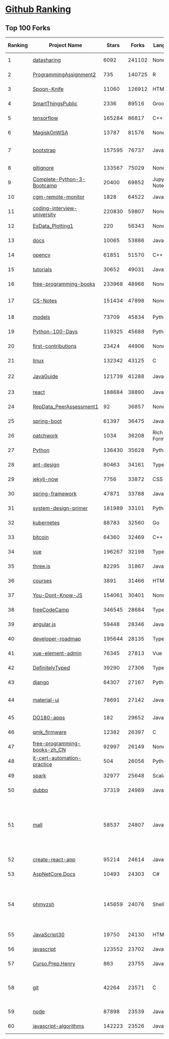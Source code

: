 [Github Ranking](../README.md)
==========

## Top 100 Forks

| Ranking | Project Name | Stars | Forks | Language | Open Issues | Description | Last Commit |
| ------- | ------------ | ----- | ----- | -------- | ----------- | ----------- | ----------- |
| 1 | [datasharing](https://github.com/jtleek/datasharing) | 6092 | 241102 | None | 287 | The Leek group guide to data sharing  | 2022-05-18T04:05:05Z |
| 2 | [ProgrammingAssignment2](https://github.com/rdpeng/ProgrammingAssignment2) | 735 | 140725 | R | 180 | Repository for Programming Assignment 2 for R Programming on Coursera | 2022-05-20T11:37:34Z |
| 3 | [Spoon-Knife](https://github.com/octocat/Spoon-Knife) | 11060 | 126912 | HTML | 1434 | This repo is for demonstration purposes only. | 2022-05-29T02:28:51Z |
| 4 | [SmartThingsPublic](https://github.com/SmartThingsCommunity/SmartThingsPublic) | 2336 | 89516 | Groovy | 58 | SmartThings open-source DeviceTypeHandlers and SmartApps code | 2022-05-28T13:00:53Z |
| 5 | [tensorflow](https://github.com/tensorflow/tensorflow) | 165284 | 86817 | C++ | 2176 | An Open Source Machine Learning Framework for Everyone | 2022-05-28T19:21:17Z |
| 6 | [MagiskOnWSA](https://github.com/LSPosed/MagiskOnWSA) | 13787 | 81576 | None | 1 | Integrate Magisk root and Google Apps (OpenGApps) into WSA (Windows Subsystem for Android) | 2022-05-25T15:07:15Z |
| 7 | [bootstrap](https://github.com/twbs/bootstrap) | 157595 | 76737 | JavaScript | 229 | The most popular HTML, CSS, and JavaScript framework for developing responsive, mobile first projects on the web. | 2022-05-28T09:14:18Z |
| 8 | [gitignore](https://github.com/github/gitignore) | 133567 | 75029 | None | 0 | A collection of useful .gitignore templates | 2022-05-28T19:47:36Z |
| 9 | [Complete-Python-3-Bootcamp](https://github.com/Pierian-Data/Complete-Python-3-Bootcamp) | 20400 | 69852 | Jupyter Notebook | 71 | Course Files for Complete Python 3 Bootcamp Course on Udemy | 2022-05-17T15:43:46Z |
| 10 | [cgm-remote-monitor](https://github.com/nightscout/cgm-remote-monitor) | 1828 | 64522 | JavaScript | 123 | nightscout web monitor | 2022-05-28T20:10:48Z |
| 11 | [coding-interview-university](https://github.com/jwasham/coding-interview-university) | 220830 | 59807 | None | 38 | A complete computer science study plan to become a software engineer. | 2022-05-24T18:11:07Z |
| 12 | [ExData_Plotting1](https://github.com/rdpeng/ExData_Plotting1) | 220 | 56343 | None | 75 | Plotting Assignment 1 for Exploratory Data Analysis | 2022-04-14T20:16:55Z |
| 13 | [docs](https://github.com/github/docs) | 10065 | 53886 | JavaScript | 117 | The open-source repo for docs.github.com | 2022-05-28T19:51:05Z |
| 14 | [opencv](https://github.com/opencv/opencv) | 61851 | 51570 | C++ | 2043 | Open Source Computer Vision Library | 2022-05-28T11:44:21Z |
| 15 | [tutorials](https://github.com/eugenp/tutorials) | 30652 | 49031 | Java | 40 | Just Announced - "Learn Spring Security OAuth":  | 2022-05-28T13:48:51Z |
| 16 | [free-programming-books](https://github.com/EbookFoundation/free-programming-books) | 233968 | 48966 | None | 31 | :books: Freely available programming books | 2022-05-28T18:41:47Z |
| 17 | [CS-Notes](https://github.com/CyC2018/CS-Notes) | 151434 | 47898 | None | 107 | :books: 技术面试必备基础知识、Leetcode、计算机操作系统、计算机网络、系统设计 | 2022-05-12T05:35:10Z |
| 18 | [models](https://github.com/tensorflow/models) | 73709 | 45834 | Python | 1164 | Models and examples built with TensorFlow | 2022-05-27T23:43:16Z |
| 19 | [Python-100-Days](https://github.com/jackfrued/Python-100-Days) | 119325 | 45688 | Python | 466 | Python - 100天从新手到大师 | 2022-04-24T01:41:14Z |
| 20 | [first-contributions](https://github.com/firstcontributions/first-contributions) | 23424 | 44906 | None | 38 | 🚀✨ Help beginners to contribute to open source projects | 2022-05-29T02:58:44Z |
| 21 | [linux](https://github.com/torvalds/linux) | 132342 | 43125 | C | 0 | Linux kernel source tree | 2022-05-28T21:38:21Z |
| 22 | [JavaGuide](https://github.com/Snailclimb/JavaGuide) | 121739 | 41288 | Java | 66 | 「Java学习+面试指南」一份涵盖大部分 Java 程序员所需要掌握的核心知识。准备 Java 面试，首选 JavaGuide！ | 2022-05-28T06:16:52Z |
| 23 | [react](https://github.com/facebook/react) | 188684 | 38890 | JavaScript | 681 | A declarative, efficient, and flexible JavaScript library for building user interfaces. | 2022-05-28T19:36:49Z |
| 24 | [RepData_PeerAssessment1](https://github.com/rdpeng/RepData_PeerAssessment1) | 92 | 36857 | None | 6 | Peer Assessment 1 for Reproducible Research | 2022-04-16T07:45:46Z |
| 25 | [spring-boot](https://github.com/spring-projects/spring-boot) | 61397 | 36475 | Java | 528 | Spring Boot | 2022-05-27T14:59:12Z |
| 26 | [patchwork](https://github.com/jlord/patchwork) | 1034 | 36208 | Rich Text Format | 20 | All the Git-it Workshop completers!  | 2022-05-29T01:04:58Z |
| 27 | [Python](https://github.com/TheAlgorithms/Python) | 136430 | 35628 | Python | 24 | All Algorithms implemented in Python | 2022-05-28T11:05:48Z |
| 28 | [ant-design](https://github.com/ant-design/ant-design) | 80463 | 34161 | TypeScript | 779 | An enterprise-class UI design language and React UI library | 2022-05-29T01:26:12Z |
| 29 | [jekyll-now](https://github.com/barryclark/jekyll-now) | 7756 | 33872 | CSS | 137 | Build a Jekyll blog in minutes, without touching the command line. | 2022-05-27T03:15:53Z |
| 30 | [spring-framework](https://github.com/spring-projects/spring-framework) | 47871 | 33788 | Java | 1175 | Spring Framework | 2022-05-27T04:06:17Z |
| 31 | [system-design-primer](https://github.com/donnemartin/system-design-primer) | 181989 | 33101 | Python | 160 | Learn how to design large-scale systems. Prep for the system design interview.  Includes Anki flashcards. | 2022-05-28T11:54:39Z |
| 32 | [kubernetes](https://github.com/kubernetes/kubernetes) | 88783 | 32560 | Go | 1653 | Production-Grade Container Scheduling and Management | 2022-05-28T22:14:16Z |
| 33 | [bitcoin](https://github.com/bitcoin/bitcoin) | 64360 | 32469 | C++ | 587 | Bitcoin Core integration/staging tree | 2022-05-29T02:20:04Z |
| 34 | [vue](https://github.com/vuejs/vue) | 196267 | 32198 | TypeScript | 327 | 🖖 Vue.js is a progressive, incrementally-adoptable JavaScript framework for building UI on the web. | 2022-05-28T18:36:11Z |
| 35 | [three.js](https://github.com/mrdoob/three.js) | 82295 | 31867 | JavaScript | 343 | JavaScript 3D Library. | 2022-05-28T19:38:52Z |
| 36 | [courses](https://github.com/DataScienceSpecialization/courses) | 3891 | 31466 | HTML | 26 | Course materials for the Data Science Specialization: https://www.coursera.org/specialization/jhudatascience/1 | 2021-03-30T06:51:57Z |
| 37 | [You-Dont-Know-JS](https://github.com/getify/You-Dont-Know-JS) | 154061 | 30401 | None | 83 | A book series on JavaScript. @YDKJS on twitter. | 2022-05-20T02:03:34Z |
| 38 | [freeCodeCamp](https://github.com/freeCodeCamp/freeCodeCamp) | 346545 | 28684 | TypeScript | 139 | freeCodeCamp.org's open-source codebase and curriculum. Learn to code for free. | 2022-05-29T01:50:03Z |
| 39 | [angular.js](https://github.com/angular/angular.js) | 59448 | 28346 | JavaScript | 391 | AngularJS - HTML enhanced for web apps! | 2022-04-12T15:57:22Z |
| 40 | [developer-roadmap](https://github.com/kamranahmedse/developer-roadmap) | 195644 | 28135 | TypeScript | 106 | Roadmap to becoming a developer in 2022 | 2022-05-25T12:22:55Z |
| 41 | [vue-element-admin](https://github.com/PanJiaChen/vue-element-admin) | 76345 | 27813 | Vue | 1101 | :tada: A magical vue admin                                                                https://panjiachen.github.io/vue-element-admin | 2022-05-25T06:16:38Z |
| 42 | [DefinitelyTyped](https://github.com/DefinitelyTyped/DefinitelyTyped) | 39290 | 27306 | TypeScript | 584 | The repository for high quality TypeScript type definitions. | 2022-05-29T00:09:52Z |
| 43 | [django](https://github.com/django/django) | 64307 | 27167 | Python | 0 | The Web framework for perfectionists with deadlines. | 2022-05-28T10:45:11Z |
| 44 | [material-ui](https://github.com/mui/material-ui) | 78691 | 27142 | JavaScript | 1051 | MUI Core (formerly Material-UI) is the React UI library you always wanted. Follow your own design system, or start with Material Design. | 2022-05-29T02:46:36Z |
| 45 | [DO180-apps](https://github.com/RedHatTraining/DO180-apps) | 182 | 29652 | JavaScript | 0 | DO180 Repository for Sample Applications | 2022-05-26T14:31:19Z |
| 46 | [qmk_firmware](https://github.com/qmk/qmk_firmware) | 12382 | 26397 | C | 484 | Open-source keyboard firmware for Atmel AVR and Arm USB families | 2022-05-29T02:32:19Z |
| 47 | [free-programming-books-zh_CN](https://github.com/justjavac/free-programming-books-zh_CN) | 92997 | 26149 | None | 0 | :books: 免费的计算机编程类中文书籍，欢迎投稿 | 2022-04-06T12:17:28Z |
| 48 | [it-cert-automation-practice](https://github.com/google/it-cert-automation-practice) | 504 | 26056 | Python | 50 | Google IT Automation with Python Professional Certificate - Practice files | 2022-05-29T00:44:35Z |
| 49 | [spark](https://github.com/apache/spark) | 32977 | 25648 | Scala | 0 | Apache Spark - A unified analytics engine for large-scale data processing | 2022-05-29T02:18:58Z |
| 50 | [dubbo](https://github.com/apache/dubbo) | 37319 | 24989 | Java | 376 | Apache Dubbo is a high-performance, java based, open source RPC framework. | 2022-05-28T21:59:24Z |
| 51 | [mall](https://github.com/macrozheng/mall) | 58537 | 24807 | Java | 24 | mall项目是一套电商系统，包括前台商城系统及后台管理系统，基于SpringBoot+MyBatis实现，采用Docker容器化部署。 前台商城系统包含首页门户、商品推荐、商品搜索、商品展示、购物车、订单流程、会员中心、客户服务、帮助中心等模块。 后台管理系统包含商品管理、订单管理、会员管理、促销管理、运营管理、内容管理、统计报表、财务管理、权限管理、设置等模块。 | 2022-05-26T12:43:56Z |
| 52 | [create-react-app](https://github.com/facebook/create-react-app) | 95214 | 24614 | JavaScript | 1332 | Set up a modern web app by running one command. | 2022-05-27T13:07:48Z |
| 53 | [AspNetCore.Docs](https://github.com/dotnet/AspNetCore.Docs) | 10493 | 24303 | C# | 507 | Documentation for ASP.NET Core | 2022-05-29T01:56:50Z |
| 54 | [ohmyzsh](https://github.com/ohmyzsh/ohmyzsh) | 145659 | 24076 | Shell | 206 | 🙃   A delightful community-driven (with 2,000+ contributors) framework for managing your zsh configuration. Includes 300+ optional plugins (rails, git, macOS, hub, docker, homebrew, node, php, python, etc), 140+ themes to spice up your morning, and an auto-update tool so that makes it easy to keep up with the latest updates from the community. | 2022-05-28T01:24:23Z |
| 55 | [JavaScript30](https://github.com/wesbos/JavaScript30) | 19750 | 24130 | HTML | 0 | 30 Day Vanilla JS Challenge | 2022-05-27T22:29:35Z |
| 56 | [javascript](https://github.com/airbnb/javascript) | 123552 | 23702 | JavaScript | 87 | JavaScript Style Guide | 2022-05-26T17:28:55Z |
| 57 | [Curso.Prep.Henry](https://github.com/atralice/Curso.Prep.Henry) | 863 | 23755 | JavaScript | 0 | Curso de Preparación para Ingresar a Henry. | 2022-05-18T00:58:55Z |
| 58 | [git](https://github.com/git/git) | 42264 | 23571 | C | 0 | Git Source Code Mirror - This is a publish-only repository but pull requests can be turned into patches to the mailing list via GitGitGadget (https://gitgitgadget.github.io/). Please follow Documentation/SubmittingPatches procedure for any of your improvements. | 2022-05-29T00:06:41Z |
| 59 | [node](https://github.com/nodejs/node) | 87898 | 23539 | JavaScript | 1247 | Node.js JavaScript runtime :sparkles::turtle::rocket::sparkles: | 2022-05-29T02:46:03Z |
| 60 | [javascript-algorithms](https://github.com/trekhleb/javascript-algorithms) | 142223 | 23526 | JavaScript | 103 | 📝 Algorithms and data structures implemented in JavaScript with explanations and links to further readings | 2022-05-26T08:06:59Z |

